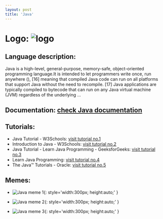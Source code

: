 ```yaml
---
layout: post
title: 'Java'
---
```

# Logo: ![logo](https://www.tiobe.com/wp-content/themes/tiobe/tiobe-index/images/Java.png)

## Language description: 
Java is a high-level, general-purpose, memory-safe, object-oriented programming language.It is intended to let programmers write once, run anywhere (), [16] meaning that compiled Java code can run on all platforms that support Java without the need to recompile. [17] Java applications are typically compiled to bytecode that can run on any Java virtual machine (JVM) regardless of the underlying ...

## Documentation: [check Java documentation](https://docs.oracle.com/en/java/)

## Tutorials:
* Java Tutorial - W3Schools:
 [visit tutorial no.1](https://www.w3schools.com/java/)
* Introduction to Java - W3Schools:
 [visit tutorial no.2](https://www.w3schools.com/java/java_intro.asp)
* Java Tutorial - Learn Java Programming - GeeksforGeeks:
 [visit tutorial no.3](https://www.geeksforgeeks.org/java/)
* Learn Java Programming:
 [visit tutorial no.4](https://www.programiz.com/java-programming)
* The Java™ Tutorials - Oracle:
 [visit tutorial no.5](https://docs.oracle.com/javase/tutorial/)

## Memes: 
* ![Java meme 1](https://programmerhumor.io/wp-content/uploads/2023/10/programmerhumor-io-java-memes-programming-memes-b2ab43cbf05b3d1-758x1028.jpg){: style='width:300px; height:auto;' }

* ![Java meme 2](http://www.thecoderpedia.com/wp-content/uploads/2020/06/PHP-vs-Java-vs-JavaScript-1024x1021.jpg){: style='width:300px; height:auto;' }

* ![Java meme 3](https://images3.memedroid.com/images/UPLOADED793/5b4f049b3a976.jpeg){: style='width:300px; height:auto;' }

